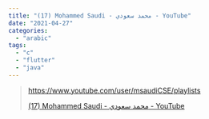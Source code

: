 ```yaml
---
title: "(17) Mohammed Saudi - محمد سعودي - YouTube"
date: "2021-04-27"
categories: 
  - "arabic"
tags: 
  - "c"
  - "flutter"
  - "java"
---
```


> https://www.youtube.com/user/msaudiCSE/playlists
> 
> [(17) Mohammed Saudi - محمد سعودي - YouTube](https://www.youtube.com/user/msaudiCSE/playlists)
